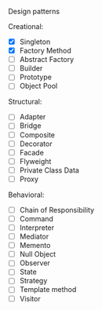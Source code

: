 Design patterns

Creational:

- [x] Singleton
- [x] Factory Method
- [ ] Abstract Factory
- [ ] Builder
- [ ] Prototype
- [ ] Object Pool

Structural:

- [ ] Adapter
- [ ] Bridge
- [ ] Composite
- [ ] Decorator
- [ ] Facade
- [ ] Flyweight
- [ ] Private Class Data
- [ ] Proxy

Behavioral:

- [ ] Chain of Responsibility
- [ ] Command
- [ ] Interpreter
- [ ] Mediator
- [ ] Memento
- [ ] Null Object
- [ ] Observer
- [ ] State
- [ ] Strategy
- [ ] Template method
- [ ] Visitor
